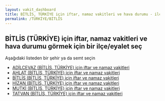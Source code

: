```yaml
---
layout: vakit_dashboard
title: BİTLİS, TÜRKİYE için iftar, namaz vakitleri ve hava durumu - ilçe/eyalet seç
permalink: /TÜRKİYE/BİTLİS
---
```


## BİTLİS (TÜRKİYE) için iftar, namaz vakitleri ve hava durumu  görmek için bir ilçe/eyalet seç

Aşağıdaki listeden bir şehir ya da semt seçin

* [ADİLCEVAZ (BİTLİS, TÜRKİYE) için iftar ve namaz vakitleri](/TÜRKİYE/BİTLİS/ADİLCEVAZ)
* [AHLAT (BİTLİS, TÜRKİYE) için iftar ve namaz vakitleri](/TÜRKİYE/BİTLİS/AHLAT)
* [BİTLİS (BİTLİS, TÜRKİYE) için iftar ve namaz vakitleri](/TÜRKİYE/BİTLİS/BİTLİS)
* [HİZAN (BİTLİS, TÜRKİYE) için iftar ve namaz vakitleri](/TÜRKİYE/BİTLİS/HİZAN)
* [MUTKİ (BİTLİS, TÜRKİYE) için iftar ve namaz vakitleri](/TÜRKİYE/BİTLİS/MUTKİ)
* [TATVAN (BİTLİS, TÜRKİYE) için iftar ve namaz vakitleri](/TÜRKİYE/BİTLİS/TATVAN)

<script type="text/javascript">
  var GLOBAL_COUNTRY = 'TÜRKİYE';
  var GLOBAL_CITY = 'BİTLİS';
  var GLOBAL_STATE = 'BİTLİS';
</script>
